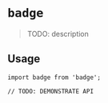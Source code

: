 # `badge`

> TODO: description

## Usage

```
import badge from 'badge';

// TODO: DEMONSTRATE API
```

